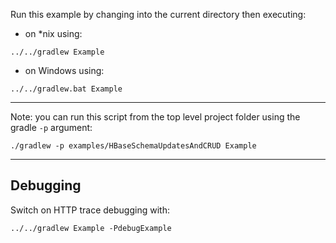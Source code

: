 Run this example by changing into the current directory then executing:

- on *nix using:

```
../../gradlew Example
```

- on Windows using:

```
../../gradlew.bat Example
```

*********************************************************************

Note: you can run this script from the top level project folder using the gradle `-p` argument:

```
./gradlew -p examples/HBaseSchemaUpdatesAndCRUD Example
```

*********************************************************************

## Debugging

Switch on HTTP trace debugging with:
```
../../gradlew Example -PdebugExample
```
